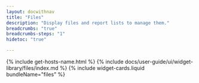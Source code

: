 ```yaml
---
layout: docwithnav
title: "Files"
description: "Display files and report lists to manage them."
breadcrumbs: "true"
breadcrumbs-steps: "1"
hidetoc: "true"

---
```

{% include get-hosts-name.html %}
{% include docs/user-guide/ui/widget-library/files/index.md %}
{% include widget-cards.liquid bundleName="files" %}

